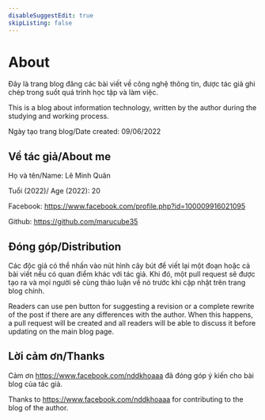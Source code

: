 ```yaml
---
disableSuggestEdit: true
skipListing: false
---
```


# About
Đây là trang blog đăng các bài viết về công nghệ thông tin, được tác giả ghi chép trong suốt quá trình học tập và làm việc. 

This is a blog about information technology, written by the author during the studying and working process.

Ngày tạo trang blog/Date created: 09/06/2022

## Về tác giả/About me
Họ và tên/Name: Lê Minh Quân

Tuổi (2022)/ Age (2022): 20

Facebook: https://www.facebook.com/profile.php?id=100009916021095

Github: https://github.com/marucube35

## Đóng góp/Distribution
Các độc giả có thể nhấn vào nút hình cây bút để viết lại một đoạn hoặc cả bài viết nếu có quan điểm khác với tác giả. Khi đó, một pull request sẽ được tạo ra và mọi người sẽ cùng thảo luận về nó trước khi cập nhật trên trang blog chính.

Readers can use pen button for suggesting a revision or a complete rewrite of the post if there are any differences with the author. When this happens, a pull request will be created and all readers will be able to discuss it before updating on the main blog page.

## Lời cảm ơn/Thanks
Cảm ơn https://www.facebook.com/nddkhoaaa đã đóng góp ý kiến cho bài blog của tác giả.

Thanks to https://www.facebook.com/nddkhoaaa for contributing to the blog of the author.